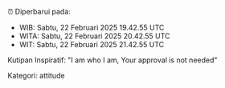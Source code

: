 ⏰ Diperbarui pada:
- WIB: Sabtu, 22 Februari 2025 19.42.55 UTC
- WITA: Sabtu, 22 Februari 2025 20.42.55 UTC
- WIT: Sabtu, 22 Februari 2025 21.42.55 UTC

Kutipan Inspiratif:
"I am who I am, Your approval is not needed"


Kategori: attitude

